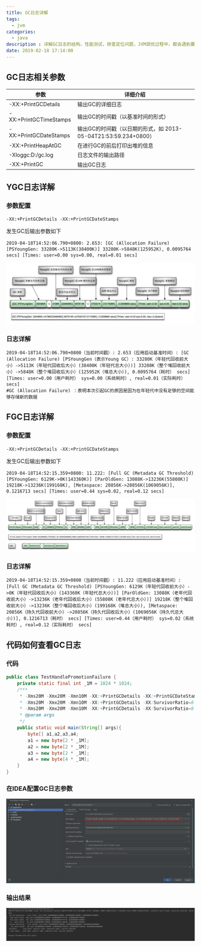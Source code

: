 ```yaml
---
title: GC日志详解
tags:
  - jvm
categories: 
  - java
description : 详解GC日志的结构，性能测试，排查定位问题，JVM调优过程中，都会遇到要分析GC日志，那你看得懂GC日志吗？
date: 2019-02-18 17:14:00
---
```

<!--more-->

## GC日志相关参数

| 参数                   | 详细介绍                                                     |
| ---------------------- | ------------------------------------------------------------ |
| -XX:+PrintGCDetails    | 输出GC的详细日志                                             |
| -XX:+PrintGCTimeStamps | 输出GC的时间戳（以基准时间的形式）                           |
| -XX:+PrintGCDateStamps | 输出GC的时间戳（以日期的形式，如 2013-05-04T21:53:59.234+0800） |
| -XX:+PrintHeapAtGC     | 在进行GC的前后打印出堆的信息                                 |
| -Xloggc:D:/gc.log      | 日志文件的输出路径                                           |
| -XX:+PrintGC           | 输出GC日志                                                   |
<!--more-->
## YGC日志详解

### 参数配置

```properties
-XX:+PrintGCDetails -XX:+PrintGCDateStamps
```

发生GC后输出参数如下

```
2019-04-18T14:52:06.790+0800: 2.653: [GC (Allocation Failure) [PSYoungGen: 33280K->5113K(38400K)] 33280K->5848K(125952K), 0.0095764 secs] [Times: user=0.00 sys=0.00, real=0.01 secs]
```

![](gc-log/1.jpg)

### 日志详解

```
2019-04-18T14:52:06.790+0800（当前时间戳）: 2.653（应用启动基准时间）: [GC (Allocation Failure) [PSYoungGen（表示Young GC）: 33280K（年轻代回收前大小）->5113K（年轻代回收后大小）(38400K（年轻代总大小）)] 33280K（整个堆回收前大小）->5848K（整个堆回收后大小）(125952K（堆总大小）), 0.0095764（耗时） secs] [Times: user=0.00（用户耗时） sys=0.00（系统耗时）, real=0.01（实际耗时） secs]
#GC (Allocation Failure) ：表明本次引起GC的原因是因为在年轻代中没有足够的空间能够存储新的数据
```

## FGC日志详解
### 参数配置
```properties
-XX:+PrintGCDetails -XX:+PrintGCDateStamps
```
发生GC后输出参数如下
```
2019-04-18T14:52:15.359+0800: 11.222: [Full GC (Metadata GC Threshold) [PSYoungGen: 6129K->0K(143360K)] [ParOldGen: 13088K->13236K(55808K)] 19218K->13236K(199168K), [Metaspace: 20856K->20856K(1069056K)], 0.1216713 secs] [Times: user=0.44 sys=0.02, real=0.12 secs]
```
![](gc-log/2.jpg)

### 日志详解
```
2019-04-18T14:52:15.359+0800（当前时间戳）: 11.222（应用启动基准时间）: [Full GC (Metadata GC Threshold) [PSYoungGen: 6129K（年轻代回收前大小）->0K（年轻代回收后大小）(143360K（年轻代总大小）)] [ParOldGen: 13088K（老年代回收前大小）->13236K（老年代回收后大小）(55808K（老年代总大小）)] 19218K（整个堆回收前大小）->13236K（整个堆回收后大小）(199168K（堆总大小）), [Metaspace: 20856K（持久代回收前大小）->20856K（持久代回收后大小）(1069056K（持久代总大小）)], 0.1216713（耗时） secs] [Times: user=0.44（用户耗时） sys=0.02（系统耗时）, real=0.12（实际耗时） secs]
```
## 代码如何查看GC日志
### 代码
```java
public class TestHandlePromotionFailure {
    private static final int _1M = 1024 * 1024;
    /***
     * -Xms20M -Xmx20M -Xmn10M -XX:+PrintGCDetails -XX:+PrintGCDateStamps -XX:+PrintGCTimeStamps -XX:SurvivorRatio=8 -XX:+UseSerialGC
     * -Xms20M -Xmx20M -Xmn10M -XX:+PrintGCDetails -XX:SurvivorRatio=8 -XX:+UseParallelGC
     * -Xms20M -Xmx20M -Xmn10M -XX:+PrintGCDetails -XX:SurvivorRatio=8 -XX:+UseParNewGC -XX:+UseConcMarkSweepGC
     * @param args
     */
    public static void main(String[] args){
        byte[] a1,a2,a3,a4;
        a1 = new byte[2 * _1M];
        a2 = new byte[2 * _1M];
        a3 = new byte[2 * _1M];
        a4 = new byte[4 * _1M];
    }
}
```

### 在IDEA配置GC日志参数
![](gc-log/3.png)
### 输出结果
![](gc-log/4.png)
